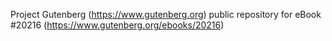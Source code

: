 Project Gutenberg (https://www.gutenberg.org) public repository for eBook #20216 (https://www.gutenberg.org/ebooks/20216)
